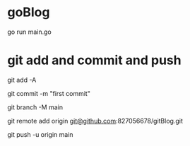# goBlog
go run main.go


# git add and commit and push

git add -A

git commit -m "first commit"

git branch -M main

git remote add origin git@github.com:827056678/gitBlog.git

git push -u origin main
